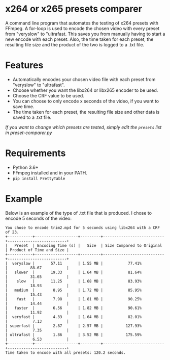 # x264 or x265 presets comparer
A command line program that automates the testing of x264 presets with FFmpeg. A for-loop is used to encode the chosen video with every preset from "veryslow" to "ultrafast. This saves you from manually having to start a new encode with each preset. Also, the time taken for each preset, the resulting file size and the product of the two is logged to a .txt file.
# Features
- Automatically encodes your chosen video file with each preset from "veryslow" to "ultrafast". 
- Choose whether you want the libx264 or libx265 encoder to be used.
- Choose the CRF value to be used.
- You can choose to only encode x seconds of the video, if you want to save time.
- The time taken for each preset, the resulting file size and other data is saved to a .txt file.

*If you want to change which presets are tested, simply edit the `presets` list in preset-comparer.py*
# Requirements
- Python 3.6+
- FFmpeg installed and in your PATH.
- `pip install PrettyTable`
# Example
Below is an example of the type of .txt file that is produced. I chose to encode 5 seconds of the video:
```
You chose to encode trim2.mp4 for 5 seconds using libx264 with a CRF of 23.
+-----------+-------------------+---------+---------------------------+--------------------------+
|   Preset  | Encoding Time (s) |   Size  | Size Compared to Original | Product of Time and Size |
+-----------+-------------------+---------+---------------------------+--------------------------+
|  veryslow |       57.11       | 1.55 MB |           77.41%          |          88.67           |
|   slower  |       19.33       | 1.64 MB |           81.64%          |          31.65           |
|    slow   |       11.25       | 1.68 MB |           83.93%          |          18.93           |
|   medium  |        8.95       | 1.72 MB |           85.95%          |          15.43           |
|    fast   |        7.98       | 1.81 MB |           90.25%          |          14.44           |
|   faster  |        6.56       | 1.82 MB |           90.61%          |          11.92           |
|  veryfast |        4.33       | 1.64 MB |           82.01%          |           7.13           |
| superfast |        2.87       | 2.57 MB |          127.93%          |           7.35           |
| ultrafast |        1.86       | 3.52 MB |          175.59%          |           6.53           |
+-----------+-------------------+---------+---------------------------+--------------------------+
Time taken to encode with all presets: 120.2 seconds.
```
